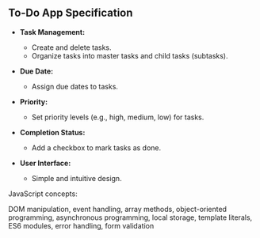 ## To-Do App Specification

- **Task Management:**
  - Create and delete tasks.
  - Organize tasks into master tasks and child tasks (subtasks).

- **Due Date:**
  - Assign due dates to tasks.

- **Priority:**
  - Set priority levels (e.g., high, medium, low) for tasks.

- **Completion Status:**
  - Add a checkbox to mark tasks as done.

- **User Interface:**
  - Simple and intuitive design.


JavaScript concepts:

DOM manipulation, event handling, array methods, object-oriented programming, asynchronous programming, local storage, template literals, ES6 modules, error handling, form validation